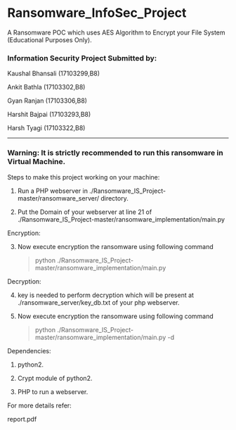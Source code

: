 # Ransomware_InfoSec_Project

A Ransomware POC which uses AES Algorithm to Encrypt your File System (Educational Purposes Only).

### Information Security Project Submitted by:

Kaushal Bhansali (17103299,B8)

Ankit Bathla     (17103302,B8)

Gyan Ranjan      (17103306,B8)

Harshit Bajpai   (17103293,B8)

Harsh Tyagi      (17103322,B8)

----------------------------------------------------------------------------------------------------------------------


### Warning: It is strictly recommended to run this ransomware in Virtual Machine.

Steps to make this project working on your machine:

1. Run a PHP webserver in ./Ransomware_IS_Project-master/ransomware_server/ directory.

2. Put the Domain of your webserver at line 21 of ./Ransomware_IS_Project-master/ransomware_implementation/main.py

Encryption:

3. Now execute encryption the ransomware using following command

	>python ./Ransomware_IS_Project-master/ransomware_implementation/main.py

Decryption:

4. key is needed to perform decryption which will be present at ./ransomware_server/key_db.txt of your php webserver.

5. Now execute encryption the ransomware using following command

	>python ./Ransomware_IS_Project-master/ransomware_implementation/main.py -d

Dependencies:

1. python2.

2. Crypt module of python2.

3. PHP to run a webserver.

For more details refer:

report.pdf


